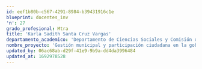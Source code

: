 ```yaml
---
id: eef1b80b-c567-4291-8984-b39431916c1e
blueprint: docentes_inv
'n': 27
grado_profesional: Mtra
title: 'Karla Sadith Santa Cruz Vargas'
departamento_academico: 'Departamento de Ciencias Sociales y Comisión de Posgrado'
nombre_proyecto: 'Gestión municipal y participación ciudadana en la gobernabilidad local del distrito de Tamburco, durante el periodo 2019 – 2021.'
updated_by: 06ac68ab-d29f-41e9-9b9a-dd4da3996484
updated_at: 1692978528
---
```

